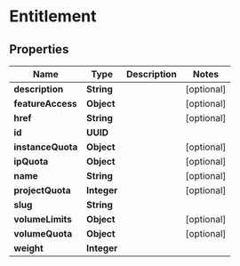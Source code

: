 

# Entitlement


## Properties

| Name | Type | Description | Notes |
|------------ | ------------- | ------------- | -------------|
|**description** | **String** |  |  [optional] |
|**featureAccess** | **Object** |  |  [optional] |
|**href** | **String** |  |  [optional] |
|**id** | **UUID** |  |  |
|**instanceQuota** | **Object** |  |  [optional] |
|**ipQuota** | **Object** |  |  [optional] |
|**name** | **String** |  |  [optional] |
|**projectQuota** | **Integer** |  |  [optional] |
|**slug** | **String** |  |  |
|**volumeLimits** | **Object** |  |  [optional] |
|**volumeQuota** | **Object** |  |  [optional] |
|**weight** | **Integer** |  |  |




